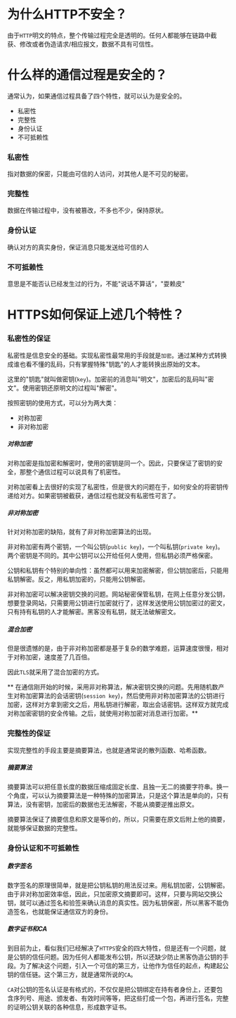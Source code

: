 # 为什么HTTP不安全？

由于`HTTP`明文的特点，整个传输过程完全是透明的。任何人都能够在链路中截获、修改或者伪造请求/相应报文，数据不具有可信性。

# 什么样的通信过程是安全的？

通常认为，如果通信过程具备了四个特性，就可以认为是安全的。
- 私密性
- 完整性
- 身份认证
- 不可抵赖性

### 私密性

指对数据的保密，只能由可信的人访问，对其他人是不可见的秘密。

### 完整性

数据在传输过程中，没有被篡改，不多也不少，保持原状。

### 身份认证

确认对方的真实身份，保证消息只能发送给可信的人

### 不可抵赖性

意思是不能否认已经发生过的行为，不能"说话不算话"，"耍赖皮"

# HTTPS如何保证上述几个特性？

### 私密性的保证
私密性是信息安全的基础。实现私密性最常用的手段就是`加密`。通过某种方式转换成谁也看不懂的乱码，只有掌握特殊"钥匙"的人才能转换出原始的文本。

这里的"钥匙"就叫做密钥(`key`)。加密前的消息叫"明文"，加密后的乱码叫"密文"。使用密钥还原明文的过程叫"解密"。

按照密钥的使用方式，可以分为两大类：
- 对称加密
- 非对称加密

##### 对称加密
对称加密是指加密和解密时，使用的密钥是同一个。因此，只要保证了密钥的安全，那整个通信过程可以说具有了机密性。

对称加密看上去很好的实现了私密性，但是很大的问题在于，如何安全的将密钥传递给对方。如果密钥被截获，通信过程也就没有私密性可言了。

##### 非对称加密
针对对称加密的缺陷，就有了非对称加密算法的出现。

非对称加密有两个密钥，一个叫公钥(`public key`)，一个叫私钥(`private key`)。两个密钥是不同的。其中公钥可以公开给任何人使用，但私钥必须严格保密。

公钥和私钥有个特别的单向性：虽然都可以用来加密解密，但公钥加密后，只能用私钥解密。反之，用私钥加密的，只能用公钥解密。

非对称加密可以解决密钥交换的问题。网站秘密保管私钥，在网上任意分发公钥，想要登录网站，只需要用公钥进行加密就行了，这样发送使用公钥加密过的密文，只有持有私钥的人才能解密。黑客没有私钥，就无法破解密文。

##### 混合加密
但是很遗憾的是，由于非对称加密都是基于复杂的数学难题，运算速度很慢，相对于对称加密，速度差了几百倍。

因此`TLS`就采用了混合加密的方式。

** 在通信刚开始的时候，采用非对称算法，解决密钥交换的问题。先用随机数产生对称加密算法的会话密钥(`session key`)，然后使用非对称加密算法的公钥进行加密，这样对方拿到密文之后，用私钥进行解密，取出会话密钥。这样双方就完成对称加密密钥的安全传输。之后，就使用对称加密对消息进行加密。**

### 完整性的保证

实现完整性的手段主要是摘要算法，也就是通常说的散列函数、哈希函数。

##### 摘要算法

摘要算法可以把任意长度的数据压缩成固定长度、且独一无二的摘要字符串。换一个角度，可以认为摘要算法是一种特殊的加密算法，只是这个算法是单向的，只有算法，没有密钥，加密后的数据也无法解密，不能从摘要逆推出原文。

摘要算法保证了摘要信息和原文是等价的，所以，只需要在原文后附上他的摘要，就能够保证数据的完整性。

### 身份认证和不可抵赖性

##### 数字签名

数字签名的原理很简单，就是把公钥私钥的用法反过来。用私钥加密，公钥解密。由于非对称加密效率低，因此，只加密原文摘要即可。这样，只要与网站交换公钥，就可以通过签名和验签来确认消息的真实性。因为私钥保密，所以黑客不能伪造签名，也就能保证通信双方的身份。

##### 数字证书和CA

到目前为止，看似我们已经解决了`HTTPS`安全的四大特性，但是还有一个问题，就是公钥的信任问题。因为任何人都能发布公钥，所以还缺少防止黑客伪造公钥的手段。为了解决这个问题，引入一个可信的第三方，让他作为信任的起点，构建起公钥的信任链。这个第三方，就是通常所说的`CA`。

`CA`对公钥的签名认证是有格式的，不仅仅是把公钥绑定在持有者身份上，还要包含序列号、用途、颁发者、有效时间等等，把这些打成一个包，再进行签名，完整的证明公钥关联的各种信息，形成数字证书。



